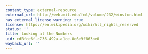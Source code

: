 ```yaml
---
content_type: external-resource
external_url: http://web.mit.edu/fnl/volume/232/winston.html
has_external_license_warning: true
license: https://en.wikipedia.org/wiki/All_rights_reserved
status: ''
title: Looking at the Numbers
uid: cd3fce6f-c736-492a-a1ce-0e6e9f863be0
wayback_url: ''
---
```

